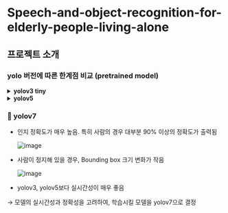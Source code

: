 # Speech-and-object-recognition-for-elderly-people-living-alone


## 프로젝트 소개


### yolo 버전에 따른 한계점 비교 (pretrained model)
<details>
  <summary><b>yolov3 tiny</b></summary>
  <div markdown="1">
    <ul>
      <li>인식이 매우 불안정함. bounding box가 지속적으로 나타나지 않고 깜빡거림</li>
      <img src="(https://github.com/MechanIT/Speech-and-object-recognition-for-elderly-people-living-alone/assets/161675231/d5425817-fbd0-4613-8a26-f994f2d2bcf6)" width=70%>
      <li>누워 있는 사람의 경우, 사람으로 인지하지 못함</li>
      <img src="(https://github.com/MechanIT/Speech-and-object-recognition-for-elderly-people-living-alone/assets/161675231/a916836d-6226-4f9a-9d6a-21c6afcd0092)" width=70%>
      <li>정자세인 사람만 제대로 인식하며, 자세가 조금만 바뀌어도 인지하지 못함</li>
</details>

<details>
  <summary><b>yolov5</b></summary>
  <div markdown="1">
    <ul>
      <li>yolov3와 다르게 누워 있는 사람도 person으로 인식함.</li>
      <img src="(https://github.com/MechanIT/Speech-and-object-recognition-for-elderly-people-living-alone/assets/161675231/9c982336-01f1-43bb-bb86-b8f10b3be2e5)" width=70%>
      <li>객체의 일부분만 사람으로 인식하는 yolov3와 다르게, 사람(person)으로 인식하는 범위(bounding box)가 더 커지고 다양한 자세에도 사람으로 인지를 할 수 있음</li>
      <img src="(https://github.com/MechanIT/Speech-and-object-recognition-for-elderly-people-living-alone/assets/161675231/37b5bc68-136f-4ab9-a3ea-0e15fdcbd273)
" width=70%>
      <li>→ 그러나 누워 있는 자세까지 인지 불가</li>
</details>

  
### 📌 yolov7
- 인지 정확도가 매우 높음. 특히 사람의 경우 대부분 90% 이상의 정확도가 출력됨

  ![image](https://github.com/MechanIT/Speech-and-object-recognition-for-elderly-people-living-alone/assets/161675231/d9f2adcf-609b-443f-9be3-dca6db582119)


- 사람이 정지해 있을 경우,  Bounding box 크기 변화가 작음

  ![image](https://github.com/MechanIT/Speech-and-object-recognition-for-elderly-people-living-alone/assets/161675231/c5563ec0-f5fe-4716-821e-609f3247aa28)
</details>

- yolov3, yolov5보다 실시간성이 매우 좋음


→ 모델의 실시간성과 정확성을 고려하여, 학습시킬 모델을 yolov7으로 결정
